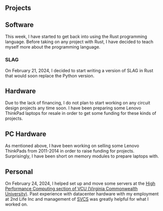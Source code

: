 ## Projects

## Software
This week, I have started to get back into using the Rust programming language. Before taking on any project with Rust, I have decided to teach myself more about the programming language. 

### SLAG
On February 21, 2024, I decided to start writing a version of SLAG in Rust that would soon replace the Python version.

## Hardware
Due to the lack of financing, I do not plan to start working on any circuit design projects any time soon. I have been preparing some Lenovo ThinkPad laptops for resale in order to get some funding for these kinds of projects.

## PC Hardware
As mentioned above, I have been working on selling some Lenovo ThinkPads from 2011-2014 in order to raise funding for projects. Surprisingly, I have been short on memory modules to prepare laptops with.

## Personal
On February 24, 2024, I helped set up and move some servers at the [High Performance Computing section of VCU (Virginia Commonwealth University)](https://research.vcu.edu/cores/hprc/facilities/). Past experience with datacenter hardware with my employment at 2nd Life Inc and management of [SVCS](../../projects/srv_amp/) was greatly helpful for what I worked on.

